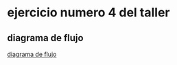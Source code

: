 # ejercicio numero 4 del taller

## diagrama de flujo

[diagrama de flujo](diagrama.png "diagrama de flujo")